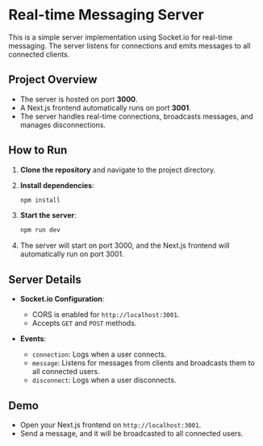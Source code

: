 # Real-time Messaging Server

This is a simple server implementation using Socket.io for real-time messaging. The server listens for connections and emits messages to all connected clients.

## Project Overview

- The server is hosted on port **3000**.
- A Next.js frontend automatically runs on port **3001**.
- The server handles real-time connections, broadcasts messages, and manages disconnections.

## How to Run

1. **Clone the repository** and navigate to the project directory.

2. **Install dependencies**:

   ```bash
   npm install
   ```

3. **Start the server**:

   ```bash
   npm run dev
   ```

4. The server will start on port 3000, and the Next.js frontend will automatically run on port 3001.

## Server Details

- **Socket.io Configuration**:

  - CORS is enabled for `http://localhost:3001`.
  - Accepts `GET` and `POST` methods.

- **Events**:
  - `connection`: Logs when a user connects.
  - `message`: Listens for messages from clients and broadcasts them to all connected users.
  - `disconnect`: Logs when a user disconnects.

## Demo

- Open your Next.js frontend on `http://localhost:3001`.
- Send a message, and it will be broadcasted to all connected users.
